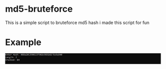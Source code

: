 # md5-bruteforce
This is a simple script to bruteforce md5 hash i made this script for fun
# Example

<img src="https://github.com/EH30/md5-bruteforce/blob/master/example.JPG" /> </br>
